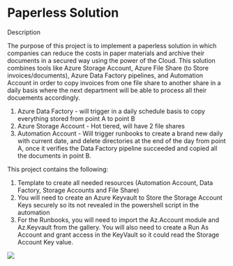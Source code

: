 # Paperless Solution

Description

The purpose of this project is to implement a paperless solution in which companies can reduce the costs in paper materials and archive their documents in a secured way using the power of the Cloud. This solution combines tools like Azure Storage Account, Azure File Share (to Store invoices/documents), Azure Data Factory pipelines, and Automation Account in order to copy invoices from one file share to another share in a daily basis where the next department will be able to process all their docuements accordingly.

1. Azure Data Factory  - will trigger in a daily schedule basis to copy everything stored from point A to point B
2. Azure Storage Account - Hot tiered, will have 2 file shares
3. Automation Account - Will trigger runbooks to create a brand new daily with current date, and delete directories at the end of the day from point A, once it verifies the Data Factory pipeline succeeded and copied all the documents in point B.



This project contains the following:

1. Template to create all needed resources (Automation Account, Data Factory, Storage Accounts and File Share)
2. You will need to create an Azure Keyvault to Store the Storage Account Keys securely so its not revealed in the powershell script in the automation
3. For the Runbooks, you will need to import the Az.Account module and Az.Keyvault from the gallery. You will also need to create a Run As Account and grant access in the KeyVault so it could read the Storage Account Key value.



<a href="https://portal.azure.com/#create/Microsoft.Template/uri/https://raw.githubusercontent.com/oortizmcp/PaperlessSolution/master/DF-SA-FS-Autom.json">
  <img src="https://aka.ms/deploytoazurebutton"/>
</a>